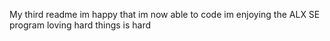 My third readme
im happy that im now able to code 
im enjoying the ALX SE program
loving hard things is hard
